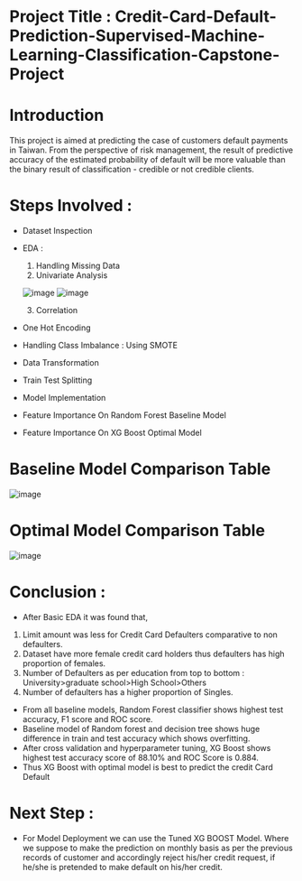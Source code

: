 # Project Title : Credit-Card-Default-Prediction-Supervised-Machine-Learning-Classification-Capstone-Project
# Introduction
This project is aimed at predicting the case of customers default payments in Taiwan. From the perspective of risk management, the result of predictive accuracy of the estimated probability of default will be more valuable than the binary result of classification - credible or not credible clients.
# Steps Involved :
* Dataset Inspection
* EDA :
  1. Handling Missing Data
  2. Univariate Analysis
  
  ![image](https://user-images.githubusercontent.com/46549606/186163268-cb11abbf-d8b2-4e89-9f2d-a671b6d40cf2.png)
  ![image](https://user-images.githubusercontent.com/46549606/186163181-e4b212e0-03db-48eb-a554-125c366e53bc.png)
  

  3. Correlation
* One Hot Encoding
* Handling Class Imbalance : Using SMOTE
* Data Transformation
* Train Test Splitting
* Model Implementation
* Feature Importance On Random Forest Baseline Model
* Feature Importance On XG Boost Optimal Model

# Baseline Model Comparison Table
![image](https://user-images.githubusercontent.com/46549606/172003887-d5644d19-c4e3-487b-8035-2fc96a723f97.png)

# Optimal Model Comparison Table
![image](https://user-images.githubusercontent.com/46549606/172003902-4f5c7974-77d8-406a-b51c-0f17d1b4ffd9.png)

# Conclusion :
* After Basic EDA it was found that,
 1. Limit amount was less for Credit Card Defaulters comparative to non defaulters.
 2. Dataset have more female credit card holders thus defaulters has high proportion of females.
 3. Number of Defaulters as per education from top to bottom : 
University>graduate school>High School>Others
 4. Number of defaulters has a higher proportion of Singles.
* From all baseline models, Random Forest classifier shows highest test accuracy, F1 score and ROC score.
* Baseline model of Random forest and decision tree shows huge difference in train and test accuracy which shows overfitting.
* After cross validation and hyperparameter tuning, XG Boost shows highest test accuracy score of 88.10% and ROC Score is 0.884.
* Thus XG Boost with optimal model is best to predict the credit Card Default

# Next Step :
* For Model Deployment we can use the Tuned XG BOOST Model. Where we suppose to make the prediction on monthly basis as per the previous records of customer and accordingly reject his/her credit request, if he/she is pretended to make default on his/her credit. 
